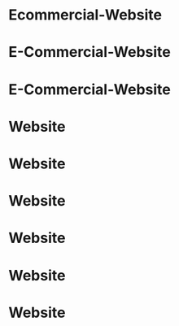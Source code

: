 # Ecommercial-Website
# E-Commercial-Website
# E-Commercial-Website
# Website
# Website
# Website
# Website
# Website
# Website
